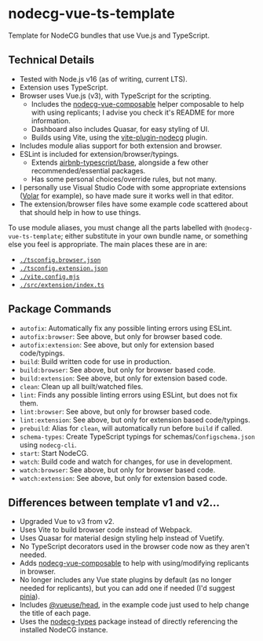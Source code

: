 # nodecg-vue-ts-template

Template for NodeCG bundles that use Vue.js and TypeScript.


## Technical Details

- Tested with Node.js v16 (as of writing, current LTS).
- Extension uses TypeScript.
- Browser uses Vue.js (v3), with TypeScript for the scripting.
  - Includes the [nodecg-vue-composable](https://github.com/Dan-Shields/nodecg-vue-composable) helper composable to help with using replicants; I advise you check it's README for more information.
  - Dashboard also includes Quasar, for easy styling of UI.
  - Builds using Vite, using the [vite-plugin-nodecg](https://github.com/dan-shields/vite-plugin-nodecg) plugin.
- Includes module alias support for both extension and browser.
- ESLint is included for extension/browser/typings.
  - Extends [airbnb-typescript/base](https://github.com/iamturns/eslint-config-airbnb-typescript), alongside a few other recommended/essential packages.
  - Has some personal choices/override rules, but not many.
- I personally use Visual Studio Code with some appropriate extensions ([Volar](https://marketplace.visualstudio.com/items?itemName=Vue.volar) for example), so have made sure it works well in that editor.
- The extension/browser files have some example code scattered about that should help in how to use things.

To use module aliases, you must change all the parts labelled with `@nodecg-vue-ts-template`; either substitute in your own bundle name, or something else you feel is appropriate. The main places these are in are:
- [`./tsconfig.browser.json`](tsconfig.browser.json)
- [`./tsconfig.extension.json`](tsconfig.extension.json)
- [`./vite.config.mjs`](vite.config.mjs)
- [`./src/extension/index.ts`](src/extension/index.ts)


## Package Commands

- `autofix`: Automatically fix any possible linting errors using ESLint.
- `autofix:browser`: See above, but only for browser based code.
- `autofix:extension`: See above, but only for extension based code/typings.
- `build`: Build written code for use in production.
- `build:browser`: See above, but only for browser based code.
- `build:extension`: See above, but only for extension based code.
- `clean`: Clean up all built/watched files.
- `lint`: Finds any possible linting errors using ESLint, but does not fix them.
- `lint:browser`: See above, but only for browser based code.
- `lint:extension`: See above, but only for extension based code/typings.
- `prebuild`: Alias for `clean`, will automatically run before `build` if called.
- `schema-types`: Create TypeScript typings for schemas/`Configschema.json` using `nodecg-cli`.
- `start`: Start NodeCG.
- `watch`: Build code and watch for changes, for use in development.
- `watch:browser`: See above, but only for browser based code.
- `watch:extension`: See above, but only for extension based code.


## Differences between template v1 and v2...

- Upgraded Vue to v3 from v2.
- Uses Vite to build browser code instead of Webpack.
- Uses Quasar for material design styling help instead of Vuetify.
- No TypeScript decorators used in the browser code now as they aren't needed.
- Adds [nodecg-vue-composable](https://github.com/Dan-Shields/nodecg-vue-composable) to help with using/modifying replicants in browser.
- No longer includes any Vue state plugins by default (as no longer needed for replicants), but you can add one if needed (I'd suggest [pinia](https://pinia.vuejs.org/)).
- Includes [@vueuse/head](https://github.com/vueuse/head), in the example code just used to help change the title of each page.
- Uses the [nodecg-types](https://github.com/codeoverflow-org/nodecg-types) package instead of directly referencing the installed NodeCG instance.
